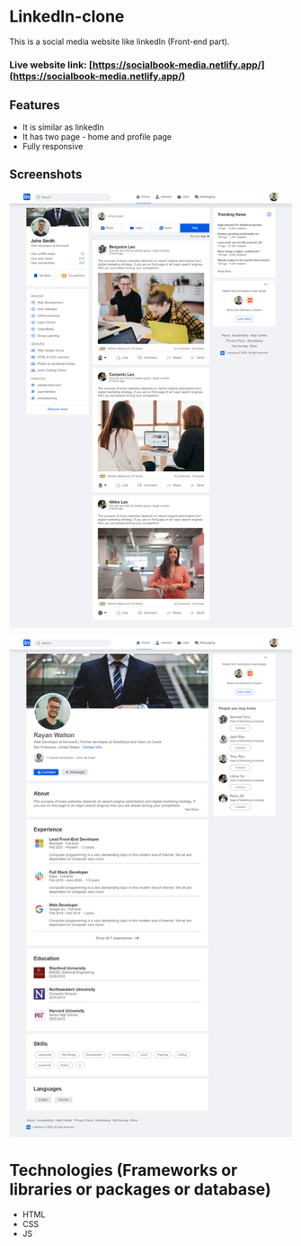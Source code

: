 # LinkedIn-clone

This is a social media website like linkedIn (Front-end part).

### Live website link: [https://socialbook-media.netlify.app/](https://socialbook-media.netlify.app/)

## Features

- It is similar as linkedIn
- It has two page - home and profile page
- Fully responsive

## Screenshots

![Home page](screenshots/home.png)

![Profile page](screenshots/profile.png)

# Technologies (Frameworks or libraries or packages or database)

- HTML
- CSS
- JS
